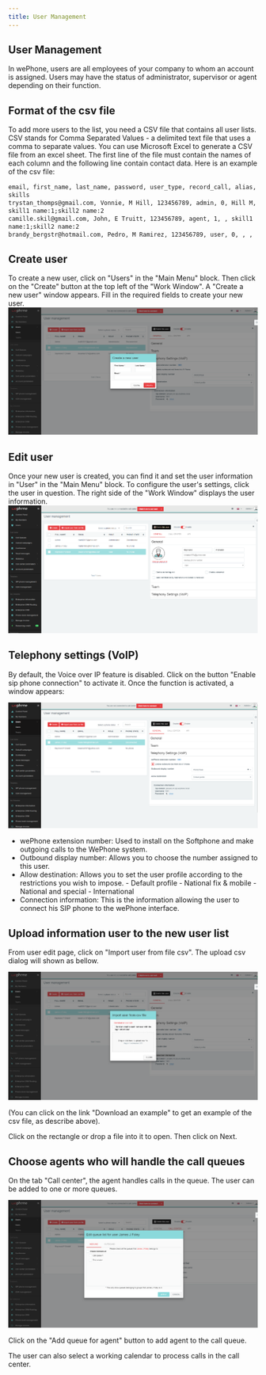 ```yaml
---
title: User Management
---
```


## User Management

In wePhone, users are all employees of your company to whom an account is assigned. Users may have the status of administrator, supervisor or agent depending on their function.

## Format of the csv file

To add more users to the list, you need a CSV file that contains all user lists. CSV stands for Comma Separated Values - a delimited text file that uses a comma to separate values. You can use Microsoft Excel to generate a CSV file from an excel sheet. The first line of the file must contain the names of each column and the following line contain contact data. Here is an example of the csv file:

```
email, first_name, last_name, password, user_type, record_call, alias, skills
trystan_thomps@gmail.com, Vonnie, M Hill, 123456789, admin, 0, Hill M, skill1 name:1;skill2 name:2
camille.skil@gmail.com, John, E Truitt, 123456789, agent, 1, , skill1 name:1;skill2 name:2
brandy_bergstr@hotmail.com, Pedro, M Ramirez, 123456789, user, 0, , ,
```
## Create user
To create a new user, click on "Users" in the "Main Menu" block.
Then click on the "Create" button at the top left of the "Work Window".
A "Create a new user" window appears. Fill in the required fields to create your new user.
![User](/images/user-create.png)

## Edit user
Once your new user is created, you can find it and set the user information in "User" in the "Main Menu" block.
To configure the user's settings, click the user in question. The right side of the "Work Window" displays the user information.
![User](/images/user-edit.png)

## Telephony settings (VoIP)
By default, the Voice over IP feature is disabled. Click on the button "Enable sip phone connection" to activate it.
Once the function is activated, a window appears:

![User](/images/user-voip.png)

- wePhone extension number: Used to install on the Softphone and make outgoing calls to the WePhone system.
- Outbound display number: Allows you to choose the number assigned to this user.
- Allow destination: Allows you to set the user profile according to the restrictions you wish to impose. 
        - Default profile
        - National fix & mobile
        - National and special
        - International
- Connection information: This is the information allowing the user to connect his SIP phone to the wePhone interface.

## Upload information user to the new user list
From user edit page, click on "Import user from file csv". The upload csv dialog will shown as bellow.

![User](/images/user-file-csv.png)

(You can click on the link "Download an example" to get an example of the csv file, as describe above).

Click on the rectangle or drop a file into it to open. Then click on Next.

## Choose agents who will handle the call queues
On the tab "Call center", the agent handles calls in the queue. The user can be added to one or more queues.

![User](/images/user-queue.png)

Click on the "Add queue for agent" button to add agent to the call queue.

The user can also select a working calendar to process calls in the call center.